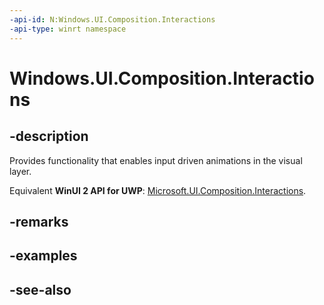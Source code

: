 ```yaml
---
-api-id: N:Windows.UI.Composition.Interactions
-api-type: winrt namespace
---
```


# Windows.UI.Composition.Interactions

## -description
Provides functionality that enables input driven animations in the visual layer.

Equivalent **WinUI 2 API for UWP**: [Microsoft.UI.Composition.Interactions](/windows/winui/api/microsoft.ui.composition.interactions).

## -remarks

## -examples

## -see-also
